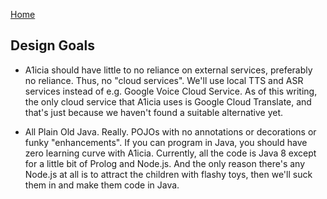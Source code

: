 [Home](index.md)


## Design Goals

* A1icia should have little to no reliance on external services, preferably no reliance. Thus, no "cloud services". We'll use local TTS and ASR services instead of e.g. Google Voice Cloud Service. As of this writing, the only cloud service that A1icia uses is Google Cloud Translate, and that's just because we haven't found a suitable alternative yet.

* All Plain Old Java. Really. POJOs with no annotations or decorations or funky "enhancements". If you can program in Java, you should have zero learning curve with A1icia. Currently, all the code is Java 8 except for a little bit of Prolog and Node.js. And the only reason there's any Node.js at all is to attract the children with flashy toys, then we'll suck them in and make them code in Java.
